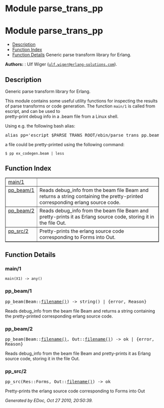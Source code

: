 Module parse_trans_pp
=====================


<h1>Module parse_trans_pp</h1>

* [Description](#description)
* [Function Index](#index)
* [Function Details](#functions)
Generic parse transform library for Erlang.

__Authors:__ : Ulf Wiger ([`ulf.wiger@erlang-solutions.com`](mailto:ulf.wiger@erlang-solutions.com)).

<h2><a name="description">Description</a></h2>



Generic parse transform library for Erlang.



This module contains some useful utility functions for inspecting
the results of parse transforms or code generation.
The function `main/1` is called from escript, and can be used to   
pretty-print debug info in a .beam file from a Linux shell.

Using e.g. the following bash alias:

<pre>
alias pp='escript $PARSE_TRANS_ROOT/ebin/parse_trans_pp.beam'
</pre>


   
a file could be pretty-printed using the following command:

`$ pp ex_codegen.beam | less`

<h2><a name="index">Function Index</a></h2>



<table width="100%" border="1" cellspacing="0" cellpadding="2" summary="function index"><tr><td valign="top"><a href="#main-1">main/1</a></td><td></td></tr><tr><td valign="top"><a href="#pp_beam-1">pp_beam/1</a></td><td>
Reads debug_info from the beam file Beam and returns a string containing
the pretty-printed corresponding erlang source code.</td></tr><tr><td valign="top"><a href="#pp_beam-2">pp_beam/2</a></td><td>
Reads debug_info from the beam file Beam and pretty-prints it as
Erlang source code, storing it in the file Out.</td></tr><tr><td valign="top"><a href="#pp_src-2">pp_src/2</a></td><td>Pretty-prints the erlang source code corresponding to Forms into Out.</td></tr></table>


<a name="functions"></a>


<h2>Function Details</h2>


<a name="main-1"></a>


<h3>main/1</h3>





`main(X1) -> any()`


<a name="pp_beam-1"></a>


<h3>pp_beam/1</h3>





<tt>pp_beam(Beam::<a href="#type-filename">filename()</a>) -> string() | {error, Reason}</tt>




Reads debug_info from the beam file Beam and returns a string containing
the pretty-printed corresponding erlang source code.
<a name="pp_beam-2"></a>


<h3>pp_beam/2</h3>





<tt>pp_beam(Beam::<a href="#type-filename">filename()</a>, Out::<a href="#type-filename">filename()</a>) -> ok | {error, Reason}</tt>




Reads debug_info from the beam file Beam and pretty-prints it as
Erlang source code, storing it in the file Out.
<a name="pp_src-2"></a>


<h3>pp_src/2</h3>





<tt>pp_src(Res::Forms, Out::<a href="#type-filename">filename()</a>) -> ok</tt>



Pretty-prints the erlang source code corresponding to Forms into Out


_Generated by EDoc, Oct 27 2010, 20:50:39._